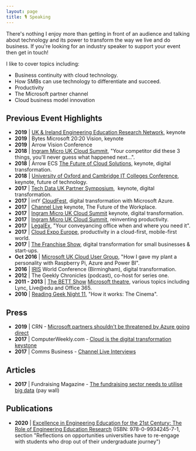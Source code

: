 ```yaml
---
layout: page
title: 🎙 Speaking
---
```


There's nothing I enjoy more than getting in front of an audience and talking about technology and its power to transform the way we live and do business. If you're looking for an industry speaker to support your event then get in touch!

I like to cover topics including:
<ul>
 	<li>Business continuity with cloud technology.</li>
 	<li>How SMBs can use technology to differentiate and succeed.</li>
 	<li>Productivity</li>
	<li>The Microsoft partner channel</li>
	<li>Cloud business model innovation</li>
</ul>

<h2>Previous Event Highlights</h2>
<ul>
	<li><strong>2019</strong> | <a href="https://hefocus.raeng.org.uk/eern-home/">UK & Ireland Engineering Education Research Network</a>, keynote</li>
	<li><strong>2019</strong> | Bytes Microsoft 20:20 Vision, keynote</li>
	<li><strong>2019</strong>&nbsp;| Arrow Vision Conference</li>
 	<li><strong>2018</strong>&nbsp;| <a href="http://www.ingrammicrocloud.co.uk/cloud-summit-2018/">Ingram Micro UK Cloud Summit</a>, "Your competitor did these 3 things, you'll never guess what happened next...".</li>
 	<li><strong>2018</strong> | Arrow ECS <a href="https://www.youtube.com/watch?v=K9d0Ec3S01w&amp;feature=youtu.be">The Future of Cloud Solutions</a>, keynote, digital transformation.</li>
 	<li><strong>2018</strong> | <a href="http://www.thinks3.co.uk/citc-conference-ready-to-take-off-raf-hendon/">University of Oxford and Cambridge IT Colleges Conference</a>, keynote, future of technology.</li>
 	<li><strong>2017</strong> | <a href="http://www.techdata.co.uk/Pages/Start.aspx?p=Press%20Release&amp;c=Detail&amp;SystemPage=yes&amp;PId=1&amp;ID=453&amp;TemplateID=9&amp;AsClass=&amp;Vendor=&amp;MenuId=1109&amp;ParentMenuId=1273&amp;corpregionid=14&amp;Culture=en-GB&amp;REDIR=1">Tech Data UK Partner Symposium</a>,&nbsp; keynote, digital transformation.</li>
 	<li><strong>2017</strong> | intY <a href="https://www.intycloudfest.com/" target="_blank" rel="noopener">CloudFest</a>, digital transformation with Microsoft Azure.</li>
 	<li><strong>2017</strong> | <a href="http://www.channel-live.co.uk/seminars/the-future-of-the-workplace-keynote/" target="_blank" rel="noopener">Channel Live</a>&nbsp;keynote, The Future of the Workplace.</li>
 	<li><strong>2017</strong> | <a href="http://www.ingrammicrocloud.co.uk/uk-cloud-summit/" target="_blank" rel="noopener noreferrer">Ingram Micro UK Cloud Summit</a>&nbsp;keynote, digital transformation.</li>
 	<li><strong>2017</strong> | <a href="http://www.ingrammicrocloud.co.uk/uk-cloud-summit/" target="_blank" rel="noopener noreferrer">Ingram Micro UK Cloud Summit</a>, reinventing productivity.</li>
 	<li><strong>2017</strong> | <a href="http://www.legalex.co.uk/" target="_blank" rel="noopener noreferrer">LegalEx</a>, "Your conveyancing office when and where you need it".</li>
 	<li><strong>2017</strong> | <a href="http://www.cloudexpoeurope.com/" target="_blank" rel="noopener noreferrer">Cloud Expo Europe</a>, productivity in a cloud-first, mobile-first world.</li>
 	<li><strong>2017</strong> | <a href="https://www.thefranchiseshow.co.uk/" target="_blank" rel="noopener noreferrer">The Franchise Show</a>, digital transformation for small businesses &amp; start-ups.</li>
 	<li><strong>Oct 2016</strong> | <a href="http://www.mscug.com/event/mscugev02" target="_blank" rel="noopener noreferrer">Microsoft UK Cloud User Group</a>, "How I gave my plant a personality with Raspberry Pi, Azure and Power BI".</li>
 	<li><strong>2016</strong> | <a href="http://www.iris.co.uk/" target="_blank" rel="noopener noreferrer">IRIS</a> World Conference (Birmingham), digital transformation.</li>
 	<li><strong>2012</strong> | The Geekly Chronicles (podcast), co-host for series one.</li>
 	<li><strong>2011 - 2013</strong> | <a href="http://www.bettshow.com" target="_blank" rel="noopener noreferrer">The BETT Show</a> <a href="https://blogs.msdn.microsoft.com/teachers/?p=1853" target="_blank" rel="noopener noreferrer">Microsoft theatre</a>, various topics including Lync, Live@edu and Office 365.</li>
 	<li><strong>2010</strong> | <a href="http://lanyrd.com/2010/reading-geek-night-11/sgpp/" target="_blank" rel="noopener noreferrer">Reading Geek Night 11</a>, "How it works: The Cinema".</li>
</ul>
<h2>Press</h2>
<ul>
	<li><strong>2019</strong> | CRN - <a href="https://www.channelweb.co.uk/crn-uk/news/3075356/microsoft-partners-shouldnt-be-threatened-by-azure-going-direct">Microsoft partners shouldn't be threatened by Azure going direct</a></li>
 	<li><strong>2017</strong> | ComputerWeekly.com -<strong>&nbsp;</strong><a href="http://www.computerweekly.com/microscope/news/450418694/Cloud-is-the-digital-transformation-keystone">Cloud is the digital transformation keystone</a></li>
 	<li><strong>2017</strong> | Comms Business - <a href="https://commsbusiness.co.uk/news/channel-live-interviews-james-marshal-cto-for-smb-microsoft/">Channel Live Interviews</a></li>
</ul>
<h2>Articles</h2>
<ul>
 	<li><b>2017</b> | Fundraising Magazine - <a href="https://www.civilsociety.co.uk/fundraising/james-marshall-the-fundraising-sector-needs-to-utilise-big-data.html">The fundraising sector needs to utilise big data</a>&nbsp;(pay wall)</li>
</ul>
<h2>Publications</h2>
<ul>
	<li><b>2020</b> |  <a href="https://drive.google.com/file/d/1FszQQejQG6nzTS32Y2bNbVwJ-rdQoNYP/view">Excellence in Engineering Education for the 21st Century: The Role of Engineering Education Research</a> (ISBN: 978-0-9934245-7-1, section "Reflections on opportunities universities have to re-engage with students who drop out of their undergraduate journey")</li>
</ul>
